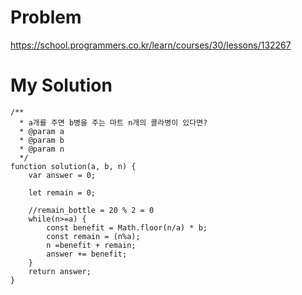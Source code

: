# Problem
https://school.programmers.co.kr/learn/courses/30/lessons/132267

# My Solution
```
/**
  * a개를 주면 b병을 주는 마트 n개의 콜라병이 있다면?
  * @param a 
  * @param b 
  * @param n 
  */
function solution(a, b, n) {
    var answer = 0;
    
    let remain = 0;

    //remain_bottle = 20 % 2 = 0 
    while(n>=a) {
        const benefit = Math.floor(n/a) * b;
        const remain = (n%a);
        n =benefit + remain; 
        answer += benefit;
    }
    return answer;
}
```

